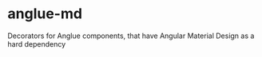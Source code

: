 # anglue-md
Decorators for Anglue components, that have Angular Material Design as a hard dependency

